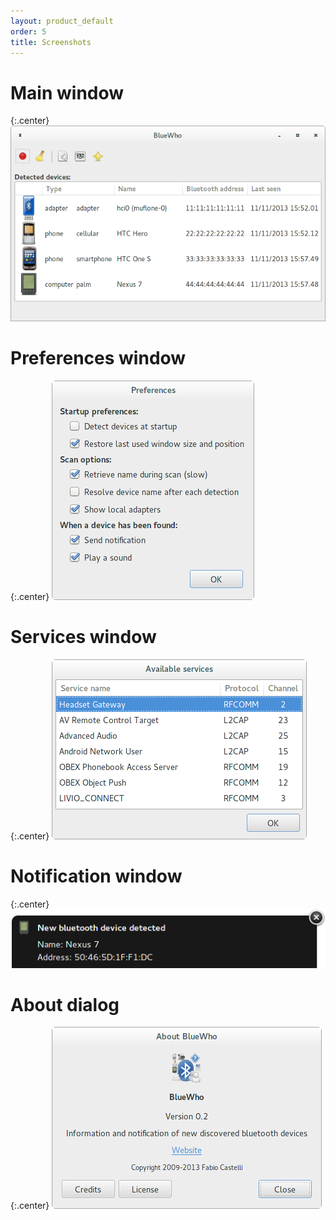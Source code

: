 ```yaml
---
layout: product_default
order: 5
title: Screenshots
---
```

# Main window

{:.center}
![Main window](/resources/bluewho/archive/latest/english/main.png)

# Preferences window

{:.center}
![Preferences window](/resources/bluewho/archive/latest/english/preferences.png)

# Services window

{:.center}
![Services window](/resources/bluewho/archive/latest/english/services.png)

# Notification window

{:.center}
![Notification window](/resources/bluewho/archive/latest/english/notification.png)

# About dialog

{:.center}
![About dialog](/resources/bluewho/archive/latest/english/about.png)
